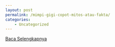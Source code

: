 ```yaml
---
layout: post
permalink: /mimpi-gigi-copot-mitos-atau-fakta/
categories:
    - Uncategorized
---
```


[Baca Selengkapnya](/03)